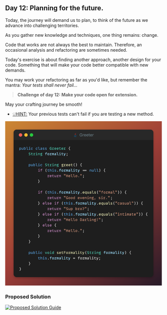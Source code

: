 ## Day 12: Planning for the future.

Today, the journey will demand us to plan, to think of the future
as we advance into challenging territories.

As you gather new knowledge and techniques, one thing remains: change.

Code that works are not always the best to maintain. Therefore,
an occasional analysis and refactoring are sometimes needed.

Today's exercise is about finding another approach, another design for your code.
Something that will make your code better compatible with new demands.

You may work your refactoring as far as you'd like, but remember the mantra:
_Your tests shall never fail..._

>**Challenge of day 12: Make your code open for extension.**

May your crafting journey be smooth!

- <u>💡HINT:</u> Your previous tests can't fail if you are testing a new method.

![snippet of the day](snippet.png)

### Proposed Solution
[![Proposed Solution Guide](../../../img/proposed-solution.png)](../../../solution/day12/docs/step-by-step.md)